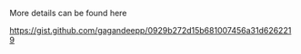 More details can be found here

https://gist.github.com/gagandeepp/0929b272d15b681007456a31d6262219
